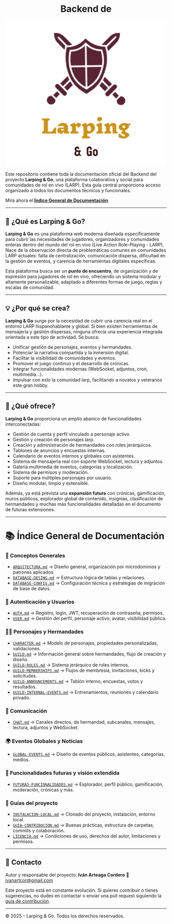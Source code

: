 <h1 align="center" style="font-weight: bold;">Backend de</h1>


<p align="center">
  <a target="blank"><img src="docs/assets/logo_grande_sin_fondo.png" width="600" alt="Nest Logo" /></a>
</p>



Este repositorio contiene toda la documentación oficial del Backend del proyecto **Larping & Go**, una plataforma colaborativa y social para comunidades de rol en vivo (LARP). Esta guía central proporciona acceso organizado a todos los documentos técnicos y funcionales.
 

Mira ahora el [**Índice General de Documentación**](#-índice-general-de-documentación).

---



## 🎯 ¿Qué es Larping & Go?

**Larping & Go** es una plataforma web moderna diseñada específicamente para cubrir las necesidades de jugadores, organizadores y comunidades enteras dentro del mundo del rol en vivo (Live Action Role-Playing - LARP). Nace de la observación directa de problemáticas comunes en comunidades LARP actuales: falta de centralización, comunicación dispersa, dificultad en la gestión de eventos, y carencia de herramientas digitales específicas.

Esta plataforma busca ser un **punto de encuentro**, de organización y de expresión para jugadores de rol en vivo, ofreciendo un sistema modular y altamente personalizable, adaptado a diferentes formas de juego, reglas y escalas de comunidad.

---

## 💡 ¿Por qué se crea?

**Larping & Go** surge por la necesidad de cubrir una carencia real en el entorno LARP hispanohablante y global. Si bien existen herramientas de mensajería y gestión dispersas, ninguna ofrecía una experiencia integrada orientada a este tipo de actividad. Se busca:

* Unificar gestión de personajes, eventos y hermandades.
* Potenciar la narrativa compartida y la inmersión digital.
* Facilitar la visibilidad de comunidades y eventos.
* Promover el juego continuo y el desarrollo de crónicas.
* Integrar funcionalidades modernas (WebSocket, adjuntos, cron, multimedia...).
* Impulsar con esto la comunidad larp, facilitando a novatos y veteranos este gran hobby.

---

## 🧩 ¿Qué ofrece?

**Larping & Go** proporciona un amplio abanico de funcionalidades interconectadas:

* Gestión de cuenta y perfil vinculado a personaje activo.
* Gestión y creación de personajes larp.
* Creación y administración de hermandades con roles jerárquicos.
* Tablones de anuncios y encuestas internas.
* Calendario de eventos internos y globales con asistentes.
* Sistema de mensajería real con soporte WebSocket, lectura y adjuntos.
* Galería multimedia de eventos, categorías y localización.
* Sistema de permisos y moderación.
* Soporte para múltiples personajes por usuario.
* Diseño modular, limpio y extensible.

Además, ya está prevista una **expansión futura** con crónicas, gamificación, muros públicos, explorador global de contenido, insignias, clasificación de hermandades y muchas más funcionalidades detalladas en el documento de futuras extensiones.

---












# 📚 Índice General de Documentación

### 🧠 Conceptos Generales

* [`ARQUITECTURA.md`](docs/ARQUITECTURA.md) → Diseño general, organización por microdominios y patrones aplicados.
* [`DATABASE-DESING.md`](docs/DATABASE-DESING.md) → Estructura lógica de tablas y relaciones.
* [`DATABASE-CONFIG.md`](docs/DATABASE-CONFIG.md) → Configuración técnica y estrategias de migración de base de datos.

### 🔐 Autenticación y Usuarios

* [`AUTH.md`](docs/AUTH.md) → Registro, login, JWT, recuperación de contraseña, permisos.
* [`USER.md`](docs/USER.md) → Gestión del perfil, personaje activo, avatar, visibilidad pública.

### 🧝‍♂️ Personajes y Hermandades

* [`CHARACTER.md`](docs/CHARACTER.md) → Modelo de personajes, propiedades personalizadas, validaciones.
* [`GUILD.md`](docs/GUILD.md) → Información general sobre hermandades, flujo de creación y diseño.
* [`GUILD-ROLES.md`](docs/GUILD-ROLES.md) → Sistema jerárquico de roles internos.
* [`GUILD-MEMBERSHIPS.md`](docs/GUILD-MEMBERSHIPS.md) → Flujos de membresía, invitaciones, kicks y solicitudes.
* [`GUILD-ANNOUNCEMENTS.md`](docs/GUILD-ANNOUNCEMENTS.md) → Tablón interno, encuestas, votos y resultados.
* [`GUILD-INTERNAL-EVENTS.md`](docs/GUILD-INTERNAL-EVENTS.md) → Entrenamientos, reuniones y calendario privado.

### 💬 Comunicación

* [`CHAT.md`](docs/CHAT.md) → Canales directos, de hermandad, subcanales, mensajes, lectura, adjuntos y WebSocket.

### 🌍 Eventos Globales y Noticias

* [`GLOBAL-EVENTS.md`](docs/GLOBAL-EVENTS.md) → Diseño de eventos públicos, asistentes, categorías, medios.

### 🧪 Funcionalidades futuras y visión extendida

* [`FUTURAS-FUNCIONALIDADES.md`](docs/FUTURAS-FUNCIONALIDADES.md) → Explorador, perfil público, gamificación, moderación, crónicas y más.

### 🧰 Guías del proyecto

* [`INSTALACION-LOCAL.md`](docs/INSTALACION-LOCAL.md) → Clonado del proyecto, instalación, entorno local.
* [`GUIA-CONTRIBUCION.md`](docs/GUIA-CONTRIBUCION.md) → Buenas prácticas, estructura de carpetas, commits y colaboración.
* [`LICENCIA.md`](docs/LICENCIA.md) → Condiciones de uso, derechos del autor, limitaciones y permisos.

---

## 📩 Contacto

Autor y responsable del proyecto: **Iván Arteaga Cordero**
📧 [ivanartcor@gmail.com](mailto:ivanartcor@gmail.com)

Este proyecto está en constante evolución. Si quieres contribuir o tienes sugerencias, no dudes en contactar o enviar una pull request siguiendo la [guía de contribución](docs/GUIA-CONTRIBUCION.md).

---

© 2025 – Larping & Go. Todos los derechos reservados.
